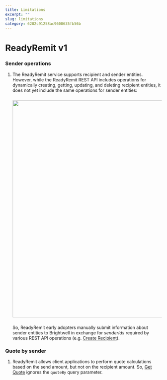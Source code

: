 ```yaml
---
title: Limitations
excerpt: ""
slug: limitations
category: 6202c91258ac9600635fb56b
---
```


# ReadyRemit v1

### Sender operations

1. The ReadyRemit service supports recipient and sender entities. However, while the ReadyRemit REST API includes operations for dynamically creating, getting, updating, and deleting recipient entities, it does not yet include the same operations for sender entities:

    <div style="margin-top:24px;margin-bottom:24px!important;"><img src="https://raw.githubusercontent.com/hagenhaus/readyremit-images/master/readyremit-senders-recipients.png" width=700 loading="lazy"></div>

    So, ReadyRemit early adopters manually submit information about sender entities to Brightwell in exchange for *senderIds* required by various REST API operations (e.g. [Create Recipient](https://readyremit.readme.io/reference/createrecipient)).

### Quote by sender

1. ReadyRemit allows client applications to perform quote calculations based on the send amount, but not on the recipient amount. So, [Get Quote](https://readyremit.readme.io/reference/getquote) ignores the `quoteBy` query parameter. 